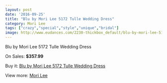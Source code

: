 ```yaml
---
layout: post
date: '2016-09-25'
title: "Blu by Mori Lee 5172 Tulle Wedding Dress"
category: Mori Lee
tags: ["crazy","special","style","unique","bridal"]
image: http://www.eudances.com/2230-thickbox_default/blu-by-mori-lee-5172-tulle-wedding-dress.jpg
---
```

Blu by Mori Lee 5172 Tulle Wedding Dress

On Sales: **$357.99**
<a href="https://www.eudances.com/en/mori-lee/746-blu-by-mori-lee-5172-tulle-wedding-dress.html"><amp-img layout="responsive" width="600" height="600" src="//www.eudances.com/2230-thickbox_default/blu-by-mori-lee-5172-tulle-wedding-dress.jpg" alt="Blu by Mori Lee 5172 Tulle Wedding Dress 0" /></a>
<a href="https://www.eudances.com/en/mori-lee/746-blu-by-mori-lee-5172-tulle-wedding-dress.html"><amp-img layout="responsive" width="600" height="600" src="//www.eudances.com/2231-thickbox_default/blu-by-mori-lee-5172-tulle-wedding-dress.jpg" alt="Blu by Mori Lee 5172 Tulle Wedding Dress 1" /></a>
<a href="https://www.eudances.com/en/mori-lee/746-blu-by-mori-lee-5172-tulle-wedding-dress.html"><amp-img layout="responsive" width="600" height="600" src="//www.eudances.com/2232-thickbox_default/blu-by-mori-lee-5172-tulle-wedding-dress.jpg" alt="Blu by Mori Lee 5172 Tulle Wedding Dress 2" /></a>

Buy it: [Blu by Mori Lee 5172 Tulle Wedding Dress](https://www.eudances.com/en/mori-lee/746-blu-by-mori-lee-5172-tulle-wedding-dress.html "Blu by Mori Lee 5172 Tulle Wedding Dress")

View more: [Mori Lee](https://www.eudances.com/en/9-mori-lee "Mori Lee")